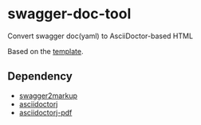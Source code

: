 # swagger-doc-tool

Convert swagger doc(yaml) to AsciiDoctor-based HTML

Based on the [template](https://github.com/ch-gilbert/swagger2markup-maven-project-template).

##  Dependency

- [swagger2markup](https://github.com/Swagger2Markup/swagger2markup)
- [asciidoctorj](https://github.com/asciidoctor/asciidoctorj)
- [asciidoctorj-pdf](https://github.com/asciidoctor/asciidoctorj-pdf)
